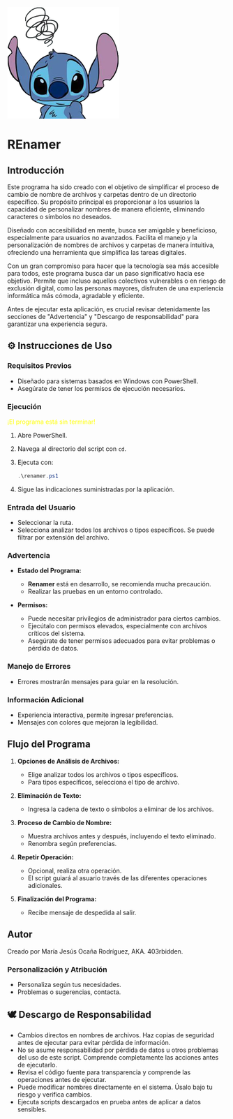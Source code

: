 ![Stitch moon face](https://github.com/403rbidden/Scripting-en-Windows/blob/main/PowerShell/Renamer/stitch_moon_face.png)

# REnamer

## Introducción

Este programa ha sido creado con el objetivo de simplificar el proceso de cambio de nombre de archivos y carpetas dentro de un directorio específico. 
Su propósito principal es proporcionar a los usuarios la capacidad de personalizar nombres de manera eficiente, eliminando caracteres o símbolos no deseados.

Diseñado con accesibilidad en mente, busca ser amigable y beneficioso, especialmente para usuarios no avanzados. 
Facilita el manejo y la personalización de nombres de archivos y carpetas de manera intuitiva, ofreciendo una herramienta que simplifica las tareas digitales.

Con un gran compromiso para hacer que la tecnología sea más accesible para todos, este programa busca dar un paso significativo hacia ese objetivo. 
Permite que incluso aquellos colectivos vulnerables o en riesgo de exclusión digital, como las personas mayores, disfruten de una experiencia informática más cómoda, agradable y eficiente.

Antes de ejecutar esta aplicación, es crucial revisar detenidamente las secciones de "Advertencia" y "Descargo de responsabilidad" para garantizar una experiencia segura.

## ⚙️ Instrucciones de Uso

### Requisitos Previos
- Diseñado para sistemas basados en Windows con PowerShell.
- Asegúrate de tener los permisos de ejecución necesarios.

### Ejecución
<span style="color:yellow">¡El programa está sin terminar!</span>
1. Abre PowerShell.
2. Navega al directorio del script con `cd`.
3. Ejecuta con:

    ```powershell
    .\renamer.ps1
    ```
5. Sigue las indicaciones suministradas por la aplicación.

### Entrada del Usuario
- Seleccionar la ruta.
- Selecciona analizar todos los archivos o tipos específicos.
Se puede filtrar por extensión del archivo.

### Advertencia
- **Estado del Programa:**
  - **Renamer** está en desarrollo, se recomienda mucha precaución.
  - Realizar las pruebas en un entorno controlado.

- **Permisos:**
  - Puede necesitar privilegios de administrador para ciertos cambios.
  - Ejecútalo con permisos elevados, especialmente con archivos críticos del sistema.
  - Asegúrate de tener permisos adecuados para evitar problemas o pérdida de datos.

### Manejo de Errores
- Errores mostrarán mensajes para guiar en la resolución.

### Información Adicional
- Experiencia interactiva, permite ingresar preferencias.
- Mensajes con colores que mejoran la legibilidad.

## Flujo del Programa

1. **Opciones de Análisis de Archivos:**
   - Elige analizar todos los archivos o tipos específicos.
   - Para tipos específicos, selecciona el tipo de archivo.

2. **Eliminación de Texto:**
   - Ingresa la cadena de texto o símbolos a eliminar de los archivos.

3. **Proceso de Cambio de Nombre:**
   - Muestra archivos antes y después, incluyendo el texto eliminado.
   - Renombra según preferencias.

4. **Repetir Operación:**
   - Opcional, realiza otra operación.
   - El script guiará al asuario través de las diferentes operaciones adicionales.

5. **Finalización del Programa:**
   - Recibe mensaje de despedida al salir.

## Autor
Creado por María Jesús Ocaña Rodríguez, AKA. 403rbidden.

### Personalización y Atribución
- Personaliza según tus necesidades.
- Problemas o sugerencias, contacta.

## 🕊 Descargo de Responsabilidad
- Cambios directos en nombres de archivos. Haz copias de seguridad antes de ejecutar para evitar pérdida de información.
- No se asume responsabilidad por pérdida de datos u otros problemas del uso de este script.
  Comprende completamente las acciones antes de ejecutarlo.
- Revisa el código fuente para transparencia y comprende las operaciones antes de ejecutar.
- Puede modificar nombres directamente en el sistema. Úsalo bajo tu riesgo y verifica cambios.
- Ejecuta scripts descargados en prueba antes de aplicar a datos sensibles.
